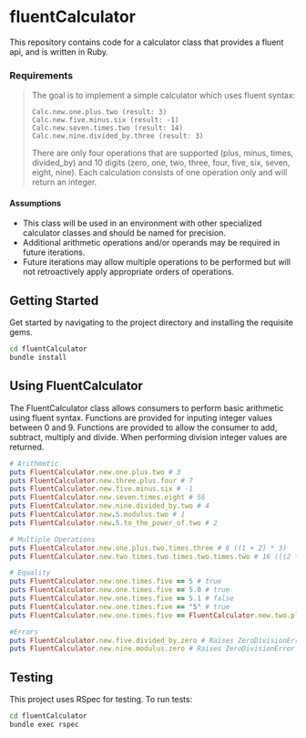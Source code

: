 
# fluentCalculator
This repository contains code for a calculator class that provides a fluent api, and is written in Ruby.

### Requirements
> The goal is to implement a simple calculator which uses fluent syntax:
> ```
> Calc.new.one.plus.two (result: 3)
> Calc.new.five.minus.six (result: -1)
> Calc.new.seven.times.two (result: 14)
> Calc.new.nine.divided_by.three (result: 3)
> ```
> There are only four operations that are supported (plus, minus, times, divided_by) and 10 digits (zero, one, two, three, four, five, six, seven, eight, nine).
> Each calculation consists of one operation only and will return an integer.

#### Assumptions
- This class will be used in an environment with other specialized calculator classes and should be named for precision.
- Additional arithmetic operations and/or operands may be required in future iterations.
- Future iterations may allow multiple operations to be performed but will not retroactively apply appropriate orders of operations.  

## Getting Started
Get started by navigating to the project directory and installing the requisite gems.

```bash
cd fluentCalculator
bundle install
```

## Using FluentCalculator
The FluentCalculator class allows consumers to perform basic arithmetic using fluent syntax. Functions are provided for inputing integer values between 0 and 9. Functions are provided to allow the consumer to add, subtract, multiply and divide. When performing division integer values are returned. 

``` ruby
# Arithmetic
puts FluentCalculator.new.one.plus.two # 3
puts FluentCalculator.new.three.plus.four # 7
puts FluentCalculator.new.five.minus.six # -1
puts FluentCalculator.new.seven.times.eight # 56
puts FluentCalculator.new.nine.divided_by.two # 4
puts FluentCalculator.new.5.modulus.two # 1
puts FluentCalculator.new.5.to_the_power_of.two # 2

# Multiple Operations
puts FluentCalculator.new.one.plus.two.times.three # 6 ((1 + 2) * 3)
puts FluentCalculator.new.two.times.two.times.two.times.two # 16 (((2 * 2) * 2) * 2)

# Equality
puts FluentCalculator.new.one.times.five == 5 # true
puts FluentCalculator.new.one.times.five == 5.0 # true
puts FluentCalculator.new.one.times.five == 5.1 # false
puts FluentCalculator.new.one.times.five == "5" # true
puts FluentCalculator.new.one.times.five == FluentCalculator.new.two.plus.three # true

#Errors
puts FluentCalculator.new.five.divided_by.zero # Raises ZeroDivisionError
puts FluentCalculator.new.nine.modulus.zero # Raises ZeroDivisionError
```


## Testing
This project uses RSpec for testing. To run tests:

```bash
cd fluentCalculator
bundle exec rspec
```
